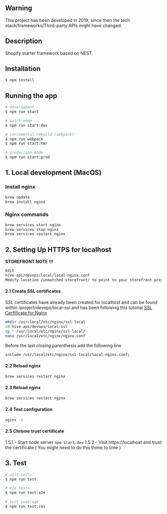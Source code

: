 

## Warning

This project has been developed in 2019, since then the tech stack/frameworks/Third-party APIs might have changed.

## Description

Shopify starter framework based on NEST.

## Installation

```bash
$ npm install
```

## Running the app

```bash
# development
$ npm run start

# watch mode
$ npm run start:dev

# incremental rebuild (webpack)
$ npm run webpack
$ npm run start:hmr

# production mode
$ npm run start:prod
```

## 1. Local development (MacOS)
### Install nginx
```bash
brew update
brew install nginx
```
### Nginx commands
```bash
brew services start nginx
brew services stop nginx
brew services restart nginx
```
## 2. Setting Up HTTPS for localhost
**STOREFRONT NOTE !!!**
```bash
Edit
hive-api/devops/local/local-nginx.conf
Modify location /unmatched-storefront/ to point to your storefront project location
```
#### 2.1 Create SSL certificates
SSL certificates have already been created for localhost and can be found within /project/devops/local-ssl and has been following this tutorial [SSL Cerfificate for Nginx](https://www.humankode.com/ssl/create-a-selfsigned-certificate-for-nginx-in-5-minutes)
```bash
mkdir /usr/local/etc/nginx/ssl-local
cd hive-api/devops/local-ssl
cp * /usr/local/etc/nginx/ssl-local/
nano /usr/local/etc/nginx/nginx.conf
```
Before the last closing parenthesis add the following line
```bash
include /usr/local/etc/nginx/ssl-local/local-nginx.conf;
```

#### 2.2 Reload nginx
```bash
brew services restart nginx
```

#### 2.3 Reload nginx
```bash
brew services restart nginx
```

#### 2.4 Test configuration
```bash
nginx -t
```

#### 2.5 Chrome trust certificate
1.5.1 - Start node server ```npm start:dev```
1.5.2 - Visit https://localhost and trust the certificate ( You might need to do this thime to time )

## 3. Test
```bash
# unit tests
$ npm run test

# e2e tests
$ npm run test:e2e

# test coverage
$ npm run test:cov
```
